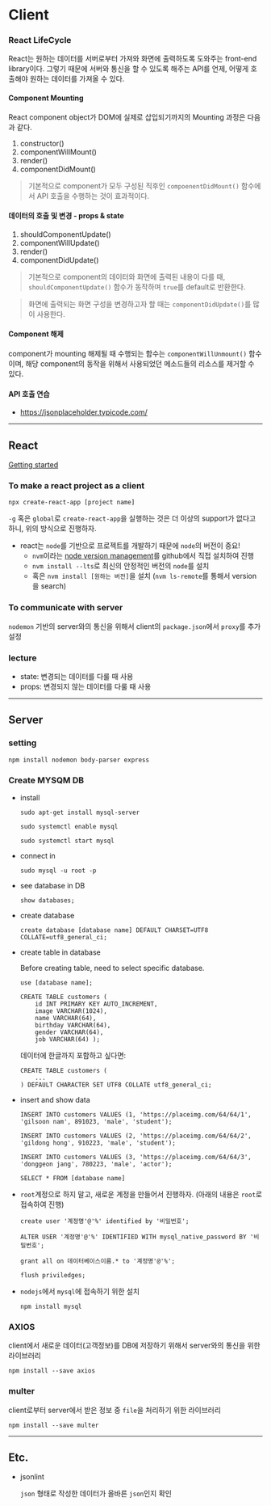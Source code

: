 # Client

### React LifeCycle

React는 원하는 데이터를 서버로부터 가져와 화면에 출력하도록 도와주는 front-end library이다. 그렇기 때문에 서버와 통신을 할 수 있도록 해주는 API를 언제, 어떻게 호출해야 원하는 데이터를 가져올 수 있다. 

#### Component Mounting
React component object가 DOM에 실제로 삽입되기까지의 Mounting 과정은 다음과 같다.

1. constructor()
2. componentWillMount()
3. render()
4. componentDidMount()

> 기본적으로 component가 모두 구성된 직후인 `compoenentDidMount()` 함수에서 API 호출을 수행하는 것이 효과적이다.  

#### 데이터의 호출 및 변경 - props & state

1. shouldComponentUpdate()
2. componentWillUpdate()
3. render()
4. componentDidUpdate()

> 기본적으로 component의 데이터와 화면에 출력된 내용이 다를 때, `shouldComponentUpdate()` 함수가 동작하며 `true`를 default로 반환한다. 

> 화면에 출력되는 화면 구성을 변경하고자 할 때는 `componentDidUpdate()`를 많이 사용한다. 

#### Component 해제

component가 mounting 해제될 때 수행되는 함수는 `componentWillUnmount()` 함수이며, 해당 component의 동작을 위해서 사용되었던 메소드들의 리소스를 제거할 수 있다. 

#### API 호출 연습

* https://jsonplaceholder.typicode.com/

---------------------------------------------------------------------------------------------------------------------------------------------

## React
[Getting started](https://create-react-app.dev/docs/getting-started/)

### To make a react project as a client
```
npx create-react-app [project name]
```

`-g` 혹은 `global`로 `create-react-app`을 실행하는 것은 더 이상의 support가 없다고 하니, 위의 방식으로 진행하자.

* react는 `node`를 기반으로 프로젝트를 개발하기 때문에 `node`의 버전이 중요!
    * `nvm`이라는 [node version management](https://github.com/nvm-sh/nvm)를 github에서 직접 설치하여 진행
    * `nvm install --lts`로 최신의 안정적인 버전의 `node`를 설치
    * 혹은 `nvm install [원하는 버전]`을 설치 (`nvm ls-remote`를 통해서 version을 search)


### To communicate with server

`nodemon` 기반의 server와의 통신을 위해서 client의 `package.json`에서 `proxy`를 추가 설정

### lecture

* state: 변경되는 데이터를 다룰 때 사용
* props: 변경되지 않는 데이터를 다룰 때 사용


---------------------------------------------------------------------------------------------------------------------------------------------

## Server

### setting

``` 
npm install nodemon body-parser express
```

### Create MYSQM DB
* install 
    ```
    sudo apt-get install mysql-server
    
    sudo systemctl enable mysql

    sudo systemctl start mysql    
    ```

* connect in
    ``` 
    sudo mysql -u root -p
    ```
* see database in DB
    ```
    show databases;
    ```

* create database
    ```
    create database [database name] DEFAULT CHARSET=UTF8 COLLATE=utf8_general_ci;
    ```

* create table in database

    Before creating table, need to select specific database.

    ```
    use [database name];

    CREATE TABLE customers ( 
        id INT PRIMARY KEY AUTO_INCREMENT, 
        image VARCHAR(1024), 
        name VARCHAR(64), 
        birthday VARCHAR(64), 
        gender VARCHAR(64), 
        job VARCHAR(64) );
    ```

    데이터에 한글까지 포함하고 싶다면:
    ```
    CREATE TABLE customers (
        ...
    ) DEFAULT CHARACTER SET UTF8 COLLATE utf8_general_ci;
    ```


* insert and show data
    ```
    INSERT INTO customers VALUES (1, 'https://placeimg.com/64/64/1', 'gilsoon nam', 891023, 'male', 'student');
        
    INSERT INTO customers VALUES (2, 'https://placeimg.com/64/64/2', 'gildong hong', 910223, 'male', 'student');

    INSERT INTO customers VALUES (3, 'https://placeimg.com/64/64/3', 'donggeon jang', 780223, 'male', 'actor');
    ```

    ```
    SELECT * FROM [database name]
    ```

* `root`계정으로 하지 말고, 새로운 계정을 만들어서 진행하자. (아래의 내용은 `root`로 접속하여 진행)
    ```
    create user '계정명'@'%' identified by '비밀번호';

    ALTER USER '계정명'@'%' IDENTIFIED WITH mysql_native_password BY '비밀번호';

    grant all on 데이터베이스이름.* to '계정명'@'%';

    flush priviledges;
    ```

* `nodejs`에서 `mysql`에 접속하기 위한 설치
    ```
    npm install mysql
    ```

### AXIOS

client에서 새로운 데이터(고객정보)를 DB에 저장하기 위해서 server와의 통신을 위한 라이브러리

```
npm install --save axios
```


### multer

client로부터 server에서 받은 정보 중 `file`을 처리하기 위한 라이브러리

```
npm install --save multer
```


-------------------------------------------------------------------------------------------------------------------------------------

## Etc.

* jsonlint

    `json` 형태로 작성한 데이터가 올바른 `json`인지 확인





